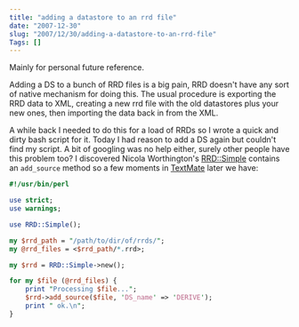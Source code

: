 ```yaml
--- 
title: "adding a datastore to an rrd file"
date: "2007-12-30"
slug: "2007/12/30/adding-a-datastore-to-an-rrd-file"
Tags: []
---
```

Mainly for personal future reference.

Adding a DS to a bunch of RRD files is a big pain,  RRD doesn't have any sort of native mechanism for doing this.  The usual procedure is exporting the RRD data to XML, creating a new rrd file with the old datastores plus your new ones, then importing the data back in from the XML.

A while back I needed to do this for a load of RRDs so I wrote a quick and dirty bash script for it.  Today I had reason to add a DS again but couldn't find my script.  A bit of googling was no help either, surely other people have this problem too?  I discovered Nicola Worthington's <a href="http://search.cpan.org/~nicolaw/RRD-Simple/lib/RRD/Simple.pm">RRD::Simple</a> contains an `add_source` method so a few moments in <a href="http://macromates.com/">TextMate</a> later we have:

``` perl
#!/usr/bin/perl

use strict;
use warnings;

use RRD::Simple();

my $rrd_path = "/path/to/dir/of/rrds/";
my @rrd_files = <$rrd_path/*.rrd>;

my $rrd = RRD::Simple->new();

for my $file (@rrd_files) {
    print "Processing $file...";
    $rrd->add_source($file, 'DS_name' => 'DERIVE');
    print " ok.\n";
}
```

